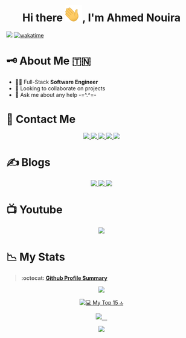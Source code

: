 <h1 align="center">Hi there <img width="45" src="waving_hand.gif" alt="hand" />, I'm Ahmed Nouira </h1>

![](https://komarev.com/ghpvc/?username=ahmnouira-st&style=flat&label=PROFILE+VIEWS&color=blue)
[![wakatime](https://wakatime.com/badge/user/46b90438-4acb-4c78-9d39-dcc04f80c6ce.svg)](https://wakatime.com/@46b90438-4acb-4c78-9d39-dcc04f80c6ce)

<!-- 💼 Always <b>looking for a new better job</b> -->

# 🗝️ About Me :tunisia:	

- 🧑‍💻 Full-Stack <b>Software Engineer</b>
- 👯 Looking to collaborate on projects
- 💬 Ask me about any help -=^.^=-

# 🤝 Contact Me

<p align ="center">
  
  <a href ="https://discord.gg/raDKEF3gbG" role="join discord">
  <img src="https://img.shields.io/badge/-Discord-7289da?style=for-the-badge&logo=Discord&logoColor=white"/>
  </a>
    <a href ="https://join.skype.com/invite/Fd1B3SvLPPTF" role="Skype">
  <img src="https://img.shields.io/badge/-Skype-00aff0?style=for-the-badge&logo=Skype&logoColor=white"/>
  </a>
  <a href ="https://twitter.com/AhmNouira" role="Twitter">
  <img src="https://img.shields.io/badge/-Twitter-1DA1F2?style=for-the-badge&logo=Twitter&logoColor=white"/>
  </a>
  <a href ="https://www.linkedin.com/in/ahmnouira/" role="LinkedIn">
  <img src="https://img.shields.io/badge/-LinkedIN-0A66C2?style=for-the-badge&logo=LinkedIn&logoColor=white"/>
  </a>
   <a href ="https://www.facebook.com/ahmed.nouira.7792/">
  <img src="https://img.shields.io/badge/-Facebook-1877F2?style=for-the-badge&logo=Facebook&logoColor=white"/>
  </a>
</p>

# ✍️ Blogs

<p align ="center">
  <a href="https://www.instructables.com/member/Ahmed+Nouira/">
  <img src="https://img.shields.io/badge/-instructables.com-333?style=for-the-badge&logo=instructables&logoColor=#faac18"/>
  </a>
  <a href="https://dev.to/ahmnouira">
  <img src="https://img.shields.io/badge/-DEV.to-000?style=for-the-badge&logo=dev.to&logoColor=white"/>
  </a>
   <a href="https://medium.com/@ahmnouira">
  <img src="https://img.shields.io/badge/-Medium-000?style=for-the-badge&logo=Medium&logoColor=white"/>
  </a>
 </p>
 
# 📺 Youtube

<p align ="center">
 <a href ="https://www.youtube.com/channel/UClZrlY_Eru1hUgAIqHUzeIg/videos" role="Youtube">
  <img src="https://img.shields.io/badge/-Youtube-fe0002?style=for-the-badge&logo=Youtube&logoColor=f4fffc"/>
  </a>  
</p>

# 📉 My Stats

> **:octocat: [Github Profile Summary](https://profile-summary-for-github.com/user/ahmnouira)**

<p align="center" >
  <a href="https://github-readme-streak-stats.herokuapp.com?user=ahmnouira&theme=tokyonight_duo">
  <img src="https://github-readme-streak-stats.herokuapp.com?user=ahmnouira&theme=tokyonight_duo" />
</a>
</p>

<p align="center" >
<a href="https://wakatime.com/@ahmnouira" target="\_blank">
  <img src="https://github-readme-stats.vercel.app/api/wakatime?username=ahmnouira&v=2&langs_count=15&custom_title=💻 My Top 15 🔝&theme=nightowl&count_private=true&count_private=true&border_radius=15&border_color=#212121" alt="💻 My Top 15 🔝" />
  </a>
</p>

<p align="center" >
<a href="https://github-readme-stats.vercel.app/api?username=ahmnouira&count_private=true&show_icons=true&theme=nightowl&include_all_commits=true&langs_count=10&border_radius=15&border_color=#212121">
    <img src="https://github-readme-stats.vercel.app/api?username=ahmnouira&count_private=true&show_icons=true&theme=nightowl&include_all_commits=true&langs_count=10&border_radius=15&border_color=#212121" /> 
  </a>
</p>

<p align="center">
<a href="https://github-readme-stats.vercel.app/api/top-langs/?username=ahmnouira&layout=compact&langs_count=20&hide=Mako&theme=nightowl&count_private=true&border_radius=15&border_color=#212121">
  <img  src="https://github-readme-stats.vercel.app/api/top-langs/?username=ahmnouira&layout=compact&langs_count=20&hide=Mako&theme=nightowl&count_private=true&border_radius=15&border_color=#212121" />
</a>
</p>

